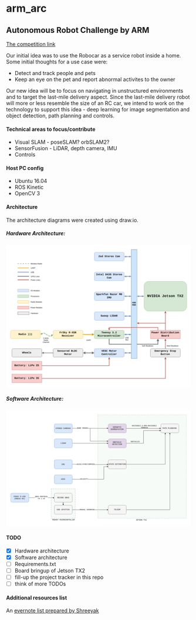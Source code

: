 # arm_arc
Autonomous Robot Challenge by ARM
---
[The competition link](https://www.hackster.io/contests/arm2018?utm_source=Hackster.io+newsletter&utm_campaign=69561dbd6c-EMAIL_CAMPAIGN_2017_07_26_COPY_01&utm_medium=email&utm_term=0_6ff81e3e5b-69561dbd6c-140201145&mc_cid=69561dbd6c&mc_eid=3722fd7a10)

Our initial idea was to use the Robocar as a service robot inside a home.  
Some initial thoughts for a use case were:
* Detect and track people and pets
* Keep an eye on the pet and report abnormal activites to the owner

Our new idea will be to focus on navigating in unstructured environments and to target the last-mile delivery aspect. Since the last-mile delivery robot will more or less resemble the size of an RC car, we intend to work on the technology to support this idea - deep learning for image segmentation and object detection, path planning and controls.


#### Technical areas to focus/contribute
- Visual SLAM - poseSLAM? orbSLAM2?
- SensorFusion - LiDAR, depth camera, IMU
- Controls

#### Host PC config
- Ubuntu 16.04
- ROS Kinetic
- OpenCV 3

#### Architecture
The architecture diagrams were created using draw.io.
##### Hardware Architecture:
![](src/images/hardware_architecture.png)  

##### Software Architecture:
![](src/images/software_architecture.png)

#### TODO
- [x] Hardware architecture
- [x] Software architecture
- [ ] Requirements.txt
- [ ] Board bringup of Jetson TX2
- [ ] fill-up the project tracker in this repo
- [ ] think of more TODOs

#### Additional resources list
An [evernote list prepared by Shreeyak](https://www.evernote.com/shard/s4/sh/25b2b691-b425-44f2-a8ae-9060ea6e2579/000608dcb030e12102d6726a2211952d)

